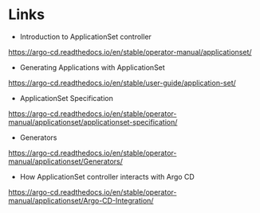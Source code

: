 # Links

- Introduction to ApplicationSet controller

<https://argo-cd.readthedocs.io/en/stable/operator-manual/applicationset/>

- Generating Applications with ApplicationSet

<https://argo-cd.readthedocs.io/en/stable/user-guide/application-set/>

- ApplicationSet Specification

<https://argo-cd.readthedocs.io/en/stable/operator-manual/applicationset/applicationset-specification/>

- Generators

<https://argo-cd.readthedocs.io/en/stable/operator-manual/applicationset/Generators/>

- How ApplicationSet controller interacts with Argo CD

<https://argo-cd.readthedocs.io/en/stable/operator-manual/applicationset/Argo-CD-Integration/>
